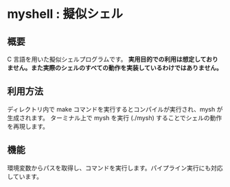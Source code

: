 # myshell : 擬似シェル
## 概要
C 言語を用いた擬似シェルプログラムです。
**実用目的での利用は想定しておりません。また実際のシェルのすべての動作を実装しているわけではありません。**

## 利用方法
ディレクトリ内で make コマンドを実行するとコンパイルが実行され、mysh が生成されます。
ターミナル上で mysh を実行 (./mysh) することでシェルの動作を再現します。

## 機能
環境変数からパスを取得し、コマンドを実行します。パイプライン実行にも対応しています。
